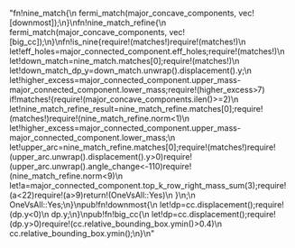 "fn!nine_match{\n    fermi_match(major_concave_components, vec![downmost]);\n}\nfn!nine_match_refine{\n    fermi_match(major_concave_components, vec![big_cc]);\n}\nfn!is_nine{require!(matches!)require!(matches!)\n    let!eff_holes=major_connected_component.eff_holes;require!(matches!)\n    let!down_match=nine_match.matches[0];require!(matches!)\n    let!down_match_dp_y=down_match.unwrap().displacement().y;\n    let!higher_excess=major_connected_component.upper_mass-major_connected_component.lower_mass;require!(higher_excess>7)    if!matches!{require!(major_concave_components.ilen()>=2)\n        let!nine_match_refine_result=nine_match_refine.matches[0];require!(matches!)require!(nine_match_refine.norm<1)\n        let!higher_excess=major_connected_component.upper_mass-major_connected_component.lower_mass;\n        let!upper_arc=nine_match_refine.matches[0];require!(matches!)require!(upper_arc.unwrap().displacement().y>0)require!(upper_arc.unwrap().angle_change<-110)require!(nine_match_refine.norm<9)\n        let!a=major_connected_component.top_k_row_right_mass_sum(3);require!(a<22)require!(a>9)return!(OneVsAll::Yes)\n    }\n;\n    OneVsAll::Yes;\n}\npub!fn!downmost{\n    let!dp=cc.displacement();require!(dp.y<0)\n    dp.y;\n}\npub!fn!big_cc{\n    let!dp=cc.displacement();require!(dp.y>0)require!(cc.relative_bounding_box.ymin()>0.4)\n    cc.relative_bounding_box.ymin();\n}\n"